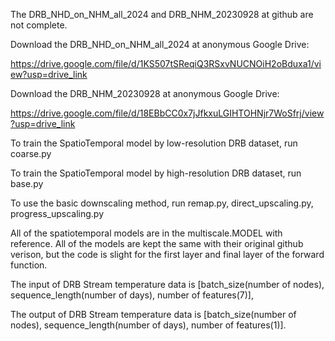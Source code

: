 The DRB_NHD_on_NHM_all_2024 and DRB_NHM_20230928 at github are not complete.

Download the DRB_NHD_on_NHM_all_2024 at anonymous Google Drive:

https://drive.google.com/file/d/1KS507tSReqiQ3RSxvNUCNOiH2oBduxa1/view?usp=drive_link

Download the DRB_NHM_20230928 at anonymous Google Drive:

https://drive.google.com/file/d/18EBbCC0x7jJfkxuLGIHTOHNjr7WoSfrj/view?usp=drive_link


To train the SpatioTemporal model by low-resolution DRB dataset, run coarse.py

To train the SpatioTemporal model by high-resolution DRB dataset, run base.py

To use the basic downscaling method, run remap.py, direct_upscaling.py, progress_upscaling.py

All of the spatiotemporal models are in the multiscale.MODEL with reference. All of the models are kept the same with
their original github verison, but the code is slight for the first layer and final layer of the forward function. 

The input of DRB Stream temperature data is [batch_size(number of nodes), sequence_length(number of days), number of features(7)], 

The output of DRB Stream temperature data is [batch_size(number of nodes), sequence_length(number of days), number of features(1)].
